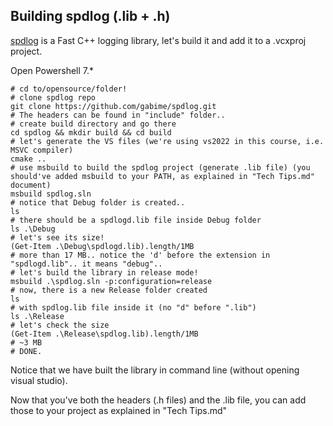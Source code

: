 ## Building spdlog (.lib + .h)

[spdlog](https://github.com/gabime/spdlog) is a Fast C++ logging library, let's build it and add it to a .vcxproj project.

Open Powershell 7.*

```
# cd to/opensource/folder!
# clone spdlog repo
git clone https://github.com/gabime/spdlog.git
# The headers can be found in "include" folder..
# create build directory and go there
cd spdlog && mkdir build && cd build
# let's generate the VS files (we're using vs2022 in this course, i.e. MSVC compiler)
cmake ..
# use msbuild to build the spdlog project (generate .lib file) (you should've added msbuild to your PATH, as explained in "Tech Tips.md" document)
msbuild spdlog.sln
# notice that Debug folder is created..
ls
# there should be a spdlogd.lib file inside Debug folder
ls .\Debug
# let's see its size!
(Get-Item .\Debug\spdlogd.lib).length/1MB
# more than 17 MB.. notice the 'd' before the extension in "spdlogd.lib".. it means "debug"..
# let's build the library in release mode!
msbuild .\spdlog.sln -p:configuration=release
# now, there is a new Release folder created
ls
# with spdlog.lib file inside it (no "d" before ".lib")
ls .\Release
# let's check the size
(Get-Item .\Release\spdlog.lib).length/1MB
# ~3 MB
# DONE.
```

Notice that we have built the library in command line (without opening visual studio).

Now that you've both the headers (.h files) and the .lib file, you can add those to your project as explained in "Tech Tips.md"